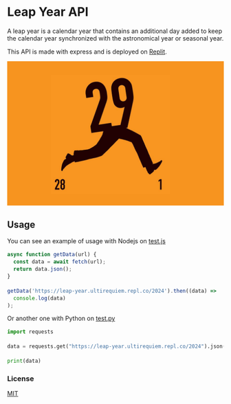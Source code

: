 # Leap Year API

A leap year is a calendar year that contains an additional day added to
keep the calendar year synchronized with the astronomical year or seasonal year.

This API is made with express and is deployed on [Replit](http://repl.it).

![Cover](./assets/cover.jpg)

## Usage

You can see an example of usage with Nodejs on [test.js](./test.js)

```javascript
async function getData(url) {
  const data = await fetch(url);
  return data.json();
}

getData('https://leap-year.ultirequiem.repl.co/2024').then((data) =>
  console.log(data)
);
```

Or another one with Python on [test.py](./test.py)

```python
import requests

data = requests.get("https://leap-year.ultirequiem.repl.co/2024").json()

print(data)
```

### License

[MIT](./LICENSE)
